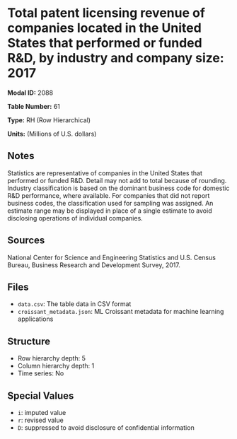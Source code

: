 # Total patent licensing revenue of companies located in the United States that performed or funded R&D, by industry and company size: 2017

**Modal ID:** 2088

**Table Number:** 61

**Type:** RH (Row Hierarchical)

**Units:** (Millions of U.S. dollars)

## Notes

Statistics are representative of companies in the United States that performed or funded R&D. Detail may not add to total because of rounding. Industry classification is based on the dominant business code for domestic R&D performance, where available. For companies that did not report business codes, the classification used for sampling was assigned. An estimate range may be displayed in place of a single estimate to avoid disclosing operations of individual companies.

## Sources

National Center for Science and Engineering Statistics and U.S. Census Bureau, Business Research and Development Survey, 2017.

## Files

- `data.csv`: The table data in CSV format
- `croissant_metadata.json`: ML Croissant metadata for machine learning applications

## Structure

- Row hierarchy depth: 5
- Column hierarchy depth: 1
- Time series: No

## Special Values

- `i`: imputed value
- `r`: revised value
- `D`: suppressed to avoid disclosure of confidential information
